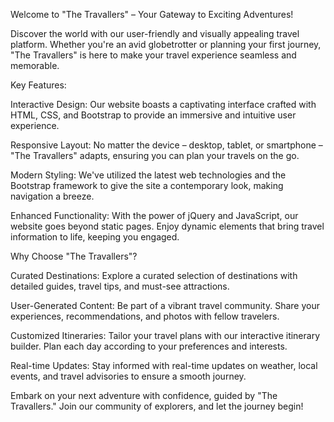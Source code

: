 Welcome to "The Travallers" – Your Gateway to Exciting Adventures!

Discover the world with our user-friendly and visually appealing travel platform. Whether you're an avid globetrotter or planning your first journey, "The Travallers" is here to make your travel experience seamless and memorable.

Key Features:

Interactive Design: Our website boasts a captivating interface crafted with HTML, CSS, and Bootstrap to provide an immersive and intuitive user experience.

Responsive Layout: No matter the device – desktop, tablet, or smartphone – "The Travallers" adapts, ensuring you can plan your travels on the go.

Modern Styling: We've utilized the latest web technologies and the Bootstrap framework to give the site a contemporary look, making navigation a breeze.

Enhanced Functionality: With the power of jQuery and JavaScript, our website goes beyond static pages. Enjoy dynamic elements that bring travel information to life, keeping you engaged.

Why Choose "The Travallers"?

Curated Destinations: Explore a curated selection of destinations with detailed guides, travel tips, and must-see attractions.

User-Generated Content: Be part of a vibrant travel community. Share your experiences, recommendations, and photos with fellow travelers.

Customized Itineraries: Tailor your travel plans with our interactive itinerary builder. Plan each day according to your preferences and interests.

Real-time Updates: Stay informed with real-time updates on weather, local events, and travel advisories to ensure a smooth journey.

Embark on your next adventure with confidence, guided by "The Travallers." Join our community of explorers, and let the journey begin!
